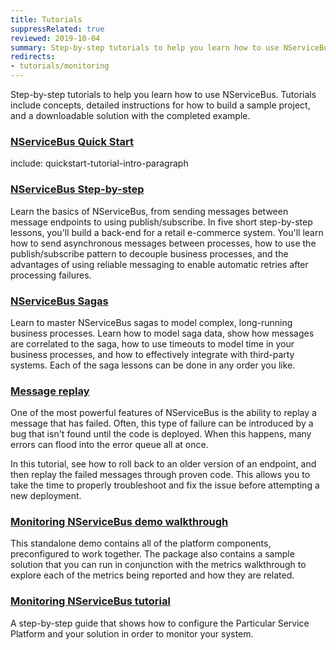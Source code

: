 ```yaml
---
title: Tutorials
suppressRelated: true
reviewed: 2019-10-04
summary: Step-by-step tutorials to help you learn how to use NServiceBus, with detailed instructions and downloadable solutions with the completed examples.
redirects:
- tutorials/monitoring
---
```


Step-by-step tutorials to help you learn how to use NServiceBus. Tutorials include concepts, detailed instructions for how to build a sample project, and a downloadable solution with the completed example.


### [NServiceBus Quick Start](quickstart/)

include: quickstart-tutorial-intro-paragraph

### [NServiceBus Step-by-step](nservicebus-step-by-step/)

Learn the basics of NServiceBus, from sending messages between message endpoints to using publish/subscribe. In five short step-by-step lessons, you'll build a back-end for a retail e-commerce system. You'll learn how to send asynchronous messages between processes, how to use the publish/subscribe pattern to decouple business processes, and the advantages of using reliable messaging to enable automatic retries after processing failures.

### [NServiceBus Sagas](nservicebus-sagas/)

Learn to master NServiceBus sagas to model complex, long-running business processes. Learn how to model saga data, show how messages are correlated to the saga, how to use timeouts to model time in your business processes, and how to effectively integrate with third-party systems. Each of the saga lessons can be done in any order you like.

### [Message replay](message-replay/)

One of the most powerful features of NServiceBus is the ability to replay a message that has failed. Often, this type of failure can be introduced by a bug that isn't found until the code is deployed. When this happens, many errors can flood into the error queue all at once.

In this tutorial, see how to roll back to an older version of an endpoint, and then replay the failed messages through proven code. This allows you to take the time to properly troubleshoot and fix the issue before attempting a new deployment.

### [Monitoring NServiceBus demo walkthrough](monitoring-demo/)

This standalone demo contains all of the platform components, preconfigured to work together. The package also contains a sample solution that you can run in conjunction with the metrics walkthrough to explore each of the metrics being reported and how they are related.

### [Monitoring NServiceBus tutorial](monitoring-setup/)

A step-by-step guide that shows how to configure the Particular Service Platform and your solution in order to monitor your system.
